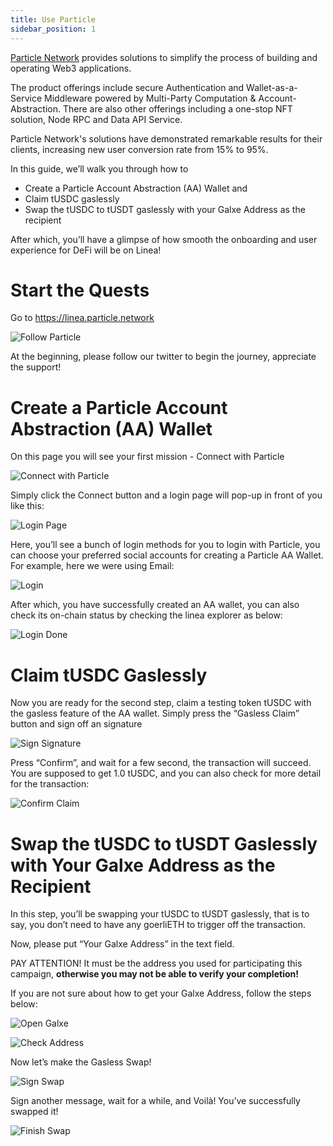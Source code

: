 ```yaml
---
title: Use Particle
sidebar_position: 1
---
```


[Particle Network](https://particle.network/) provides solutions to simplify the process of building and operating Web3 applications.

The product offerings include secure Authentication and Wallet-as-a-Service Middleware powered by Multi-Party Computation & Account-Abstraction. There are also other offerings including a one-stop NFT solution, Node RPC and Data API Service.

Particle Network's solutions have demonstrated remarkable results for their clients, increasing new user conversion rate from 15% to 95%.

In this guide, we’ll walk you through how to

- Create a Particle Account Abstraction (AA) Wallet and
- Claim tUSDC gaslessly
- Swap the tUSDC to tUSDT gaslessly with your Galxe Address as the recipient

After which, you’ll have a glimpse of how smooth the onboarding and user experience for DeFi will be on Linea!

# Start the Quests

Go to https://linea.particle.network

![Follow Particle](/img/quests/particle/11.png)

At the beginning, please follow our twitter to begin the journey, appreciate the support!

# Create a Particle Account Abstraction (AA) Wallet

On this page you will see your first mission - Connect with Particle

![Connect with Particle](/img/quests/particle/01.png)

Simply click the Connect button and a login page will pop-up in front of you like this:

![Login Page](/img/quests/particle/02.png)

Here, you’ll see a bunch of login methods for you to login with Particle, you can choose your preferred social accounts for creating a Particle AA Wallet. For example, here we were using Email:

![Login](/img/quests/particle/03.png)

After which, you have successfully created an AA wallet, you can also check its on-chain status by checking the linea explorer as below:

![Login Done](/img/quests/particle/04.png)

# Claim tUSDC Gaslessly

Now you are ready for the second step, claim a testing token tUSDC with the gasless feature of the AA wallet. Simply press the “Gasless Claim” button and sign off an signature

![Sign Signature](/img/quests/particle/05.png)

Press “Confirm”, and wait for a few second, the transaction will succeed. You are supposed to get 1.0 tUSDC, and you can also check for more detail for the transaction:

![Confirm Claim](/img/quests/particle/06.png)

# Swap the tUSDC to tUSDT Gaslessly with Your Galxe Address as the Recipient

In this step, you’ll be swapping your tUSDC to tUSDT gaslessly, that is to say, you don’t need to have any goerliETH to trigger off the transaction.

Now, please put “Your Galxe Address” in the text field.

PAY ATTENTION! It must be the address you used for participating this campaign, **otherwise you may not be able to verify your completion!**

If you are not sure about how to get your Galxe Address, follow the steps below:

![Open Galxe](/img/quests/particle/07.png)

![Check Address](/img/quests/particle/08.png)

Now let’s make the Gasless Swap!

![Sign Swap](/img/quests/particle/09.png)

Sign another message, wait for a while, and Voilà! You’ve successfully swapped it!

![Finish Swap](/img/quests/particle/10.png)
